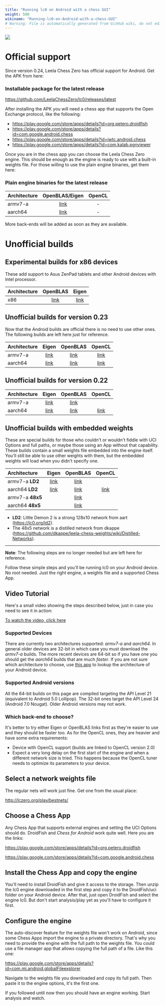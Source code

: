 ```yaml
---
title: "Running lc0 on Android with a chess GUI"
weight: 500
wikiname: "Running-lc0-on-Android-with-a-chess-GUI"
# Warning: File is automatically generated from GitHub wiki, do not edit by hand.
---
```

![](https://user-images.githubusercontent.com/12534727/82121618-78576400-975c-11ea-96fc-aa7fd6eeac90.png)

# Official support

Since version 0.24, Leela Chess Zero has official support for Android. Get the APK from here:

### Installable package for the latest release

https://github.com/LeelaChessZero/lc0/releases/latest

After installing the APK you will need a chess app that supports the Open Exchange protocol, like the following:

- https://play.google.com/store/apps/details?id=org.petero.droidfish
- https://play.google.com/store/apps/details?id=com.google.android.chess
- https://play.google.com/store/apps/details?id=jwtc.android.chess
- https://play.google.com/store/apps/details?id=com.kalab.pgnviewer

Once you are in the chess app you can choose the Leela Chess Zero engine. This should be enough as the engine is ready to use with a built-in weights file. For those willing to use the plain engine binaries, get them here:

### Plain engine binaries for the latest release

|  Architecture   |  OpenBLAS/Eigen  |   OpenCL   |
|:----------------|:----------------:|:----------:|
| armv7-a     |  [link](https://ci.appveyor.com/api/buildjobs/3q12nsw61se53w9u/artifacts/armeabi-v7a/lc0)   |   -   |
| aarch64     |  [link](https://ci.appveyor.com/api/buildjobs/3q12nsw61se53w9u/artifacts/arm64-v8a/lc0)   |   -   |

More back-ends will be added as soon as they are available.

# Unofficial builds

## Experimental builds for x86 devices

These add support to Asus ZenPad tablets and other Android devices with Intel processor.

|  Architecture   |  OpenBLAS   |   Eigen   |
|:----------------|:-----------:|:---------:|
| x86             |[link](https://github.com/LeelaChessZero/lc0/files/4636848/lc0-i686-blas.zip) | [link](https://github.com/LeelaChessZero/lc0/files/4629245/lc0.zip) |

## Unofficial builds for version 0.23

Now that the Android builds are official there is no need to use other ones. The following builds are left here just for reference.

|  Architecture   |  Eigen   | OpenBLAS  |   OpenCL   |
|:----------------|:---------:|:---------:|:---------:|
| armv7-a     |   [link](https://github.com/LeelaChessZero/lc0/files/3909474/lc0-0.23-eigen-armv7.zip)  |  [link](https://github.com/LeelaChessZero/lc0/files/3909472/lc0-0.23-blas-armv7.zip)   |   [link](https://github.com/LeelaChessZero/lc0/files/3909475/lc0-0.23-opencl-armv7.zip)    |
| aarch64     |   [link](https://github.com/LeelaChessZero/lc0/files/3909470/lc0-0.23-eigen-aarch64.zip)  |  [link](https://github.com/LeelaChessZero/lc0/files/3909467/lc0-0.23-blas-aarch64.zip)   |   [link](https://github.com/LeelaChessZero/lc0/files/3909471/lc0-0.23-opencl-aarch64.zip)    |

## Unofficial builds for version 0.22

|  Architecture           |  Eigen   | OpenBLAS  |   OpenCL   |
|:------------------------|:---------:|:---------:|:---------:|
| armv7-a | [link](https://github.com/LeelaChessZero/lc0/files/3494665/lc0-0.22-eigen-armv7a.zip) | [link](https://github.com/LeelaChessZero/lc0/files/3494666/lc0-0.22-blas-armv7a.zip) | |
| aarch64     |   [link](https://github.com/LeelaChessZero/lc0/files/3494676/lc0-0.22-eigen-aarch64.zip)  |  [link](https://github.com/LeelaChessZero/lc0/files/3494674/lc0-0.22-blas-aarch64.zip)   |   [link](https://github.com/LeelaChessZero/lc0/files/3494675/lc0-0.22-opencl-aarch64.zip)    |

## Unofficial builds with embedded weights

These are special builds for those who couldn't or wouldn't fiddle with UCI Options and full paths, or maybe those using an App without that capability. These builds contain a small weights file embedded into the engine itself. You'll still be able to use other weights with them, but the embedded weights will load when you didn't specify one.

|  Architecture           |  Eigen   | OpenBLAS  |   OpenCL   |
|:------------------------|:---------:|:---------:|:---------:|
| armv7-a **LD2** | [link](https://github.com/LeelaChessZero/lc0/files/3494669/lc0-0.22-LD2-eigen-armv7a.zip) | [link](https://github.com/LeelaChessZero/lc0/files/3494667/lc0-0.22-LD2-blas-armv7a.zip) | |
| aarch64 **LD2** | [link](https://github.com/LeelaChessZero/lc0/files/3494671/lc0-0.22-LD2-eigen-aarch64.zip) | [link](https://github.com/LeelaChessZero/lc0/files/3494673/lc0-0.22-LD2-blas-aarch64.zip) | [link](https://github.com/LeelaChessZero/lc0/files/3494670/lc0-0.22-LD2-opencl-aarch64.zip) |
| armv7-a **48x5**     |  |  [link](https://github.com/LeelaChessZero/lc0/files/3232984/lc0-blas-armv7a-api16-48x5.zip)   |      |
| aarch64 **48x5**     |  |  [link](https://github.com/LeelaChessZero/lc0/files/3232978/lc0-blas-aarch64-api21-48x5.zip)   |      |

* **LD2**: Little Demon 2 is a strong 128x10 network from aart (https://lc0.org/ld2).
* The 48x5 network is a distilled network from dkappe (https://github.com/dkappe/leela-chess-weights/wiki/Distilled-Networks).

---
**Note**: The following steps are no longer needed but are left here for reference.

Follow these simple steps and you'll be running lc0 on your Android device. No root needed. Just the right engine, a weights file and a supported Chess App.

## Video Tutorial

Here's a small video showing the steps described below, just in case you need to see it in action:

[To watch the video, click here ](https://streamable.com/fozkg)

### Supported Devices

There are currently two architectures supported: *armv7-a* and *aarch64*. In general older devices are 32-bit in which case you must download the *armv7-a* builds. The more recent devices are 64-bit so if you have one you should get the *aarch64* builds that are much *faster*. If you are not sure which architecture to choose, use [this app](https://play.google.com/store/apps/details?id=com.inkwired.droidinfo) to lookup the architecture of your Android device.

### Supported Android versions

All the 64-bit builds on this page are compiled targeting the API Level 21 (equivalent to Android 5.0 Lollipop). The 32-bit ones target the API Level 24 (Android 7.0 Nougat). Older Android versions may not work.

### Which back-end to choose?

It's better to try either Eigen or OpenBLAS links first as they're easier to use and they should be faster too. As for the OpenCL ones, they are heavier and have some extra requirements:
* Device with OpenCL support (builds are linked to OpenCL version 2.0)
* Expect a very long delay on the first start of the engine and when a different network size is tried. This happens because the OpenCL tuner needs to optimize its parameters to your device.

## Select a network weights file

The regular nets will work just fine. Get one from the usual place:

http://lczero.org/play/bestnets/

## Choose a Chess App

Any Chess App that supports external engines and setting the UCI Options should do. DroidFish and *Chess for Android* work quite well. Here you are the links:

https://play.google.com/store/apps/details?id=org.petero.droidfish

https://play.google.com/store/apps/details?id=com.google.android.chess

## Install the Chess App and copy the engine

You'll need to install DroidFish and give it access to the storage. Then unzip the lc0 engine downloaded in the first step and copy it to the DroidFish/uci folder on your Android device. After that, just open DroidFish and select the engine lc0. But don't start analysis/play yet as you'll have to configure it first.

## Configure the engine

The auto-discover feature for the weights file won't work on Android, since some Chess Apps import the engine to a private directory. That's why you need to provide the engine with the full path to the weights file. You could use a file manager app that allows copying the full path of a file. Like this one:

https://play.google.com/store/apps/details?id=com.mi.android.globalFileexplorer

Navigate to the weights file you downloaded and copy its full path. Then paste it to the engine options, it's the first one.

If you followed until now then you should have an engine working. Start analysis and watch.

